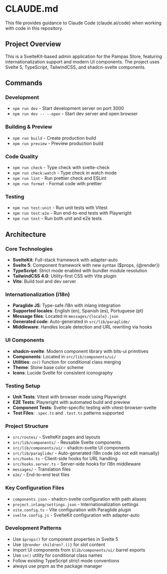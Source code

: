 # CLAUDE.md

This file provides guidance to Claude Code (claude.ai/code) when working with code in this repository.

## Project Overview

This is a SvelteKit-based admin application for the Pampas Store, featuring internationalization support and modern UI components. The project uses Svelte 5, TypeScript, TailwindCSS, and shadcn-svelte components.

## Commands

### Development
- `npm run dev` - Start development server on port 3000
- `npm run dev -- --open` - Start dev server and open browser

### Building & Preview
- `npm run build` - Create production build
- `npm run preview` - Preview production build

### Code Quality
- `npm run check` - Type check with svelte-check
- `npm run check:watch` - Type check in watch mode
- `npm run lint` - Run prettier check and ESLint
- `npm run format` - Format code with prettier

### Testing
- `npm run test:unit` - Run unit tests with Vitest
- `npm run test:e2e` - Run end-to-end tests with Playwright
- `npm run test` - Run both unit and e2e tests

## Architecture

### Core Technologies
- **SvelteKit**: Full-stack framework with adapter-auto
- **Svelte 5**: Component framework with new syntax ($props, {@render})
- **TypeScript**: Strict mode enabled with bundler module resolution
- **TailwindCSS 4.0**: Utility-first CSS with Vite plugin
- **Vite**: Build tool and dev server

### Internationalization (i18n)
- **Paraglide JS**: Type-safe i18n with inlang integration
- **Supported locales**: English (en), Spanish (es), Portuguese (pt)
- **Message files**: Located in `messages/{locale}.json`
- **Generated code**: Auto-generated in `src/lib/paraglide/`
- **Middleware**: Handles locale detection and URL rewriting via hooks

### UI Components
- **shadcn-svelte**: Modern component library with bits-ui primitives
- **Components**: Located in `src/lib/components/ui/`
- **Utilities**: `cn()` function for conditional class merging
- **Theme**: Stone base color scheme
- **Icons**: Lucide Svelte for consistent iconography

### Testing Setup
- **Unit Tests**: Vitest with browser mode using Playwright
- **E2E Tests**: Playwright with automated build and preview
- **Component Tests**: Svelte-specific testing with vitest-browser-svelte
- **Test Files**: `.spec.ts` and `.test.ts` patterns supported

### Project Structure
- `src/routes/` - SvelteKit pages and layouts
- `src/lib/components/` - Reusable Svelte components
- `src/lib/components/ui/` - shadcn-svelte UI components
- `src/lib/paraglide/` - Auto-generated i18n code (do not edit manually)
- `src/hooks.ts` - Client-side hooks for URL handling
- `src/hooks.server.ts` - Server-side hooks for i18n middleware
- `messages/` - Translation files
- `e2e/` - End-to-end test files

### Key Configuration Files
- `components.json` - shadcn-svelte configuration with path aliases
- `project.inlang/settings.json` - Internationalization settings
- `vite.config.ts` - Vite configuration with Paraglide plugin
- `svelte.config.js` - SvelteKit configuration with adapter-auto

### Development Patterns
- Use `$props()` for component properties in Svelte 5
- Use `{@render children?.()}` for slot content
- Import UI components from `$lib/components/ui/` barrel exports
- Use `cn()` utility for conditional class names
- Follow existing TypeScript strict mode conventions
- always use pnpm as the package manager